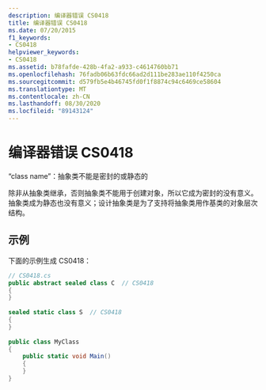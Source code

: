```yaml
---
description: 编译器错误 CS0418
title: 编译器错误 CS0418
ms.date: 07/20/2015
f1_keywords:
- CS0418
helpviewer_keywords:
- CS0418
ms.assetid: b78fafde-428b-4fa2-a933-c4614760bb71
ms.openlocfilehash: 76fadb06b63fdc66ad2d111be283ae110f4250ca
ms.sourcegitcommit: d579fb5e4b46745fd0f1f8874c94c6469ce58604
ms.translationtype: MT
ms.contentlocale: zh-CN
ms.lasthandoff: 08/30/2020
ms.locfileid: "89143124"
---
```

# <a name="compiler-error-cs0418"></a>编译器错误 CS0418
“class name”：抽象类不能是密封的或静态的  
  
 除非从抽象类继承，否则抽象类不能用于创建对象，所以它成为密封的没有意义。 抽象类成为静态也没有意义；设计抽象类是为了支持将抽象类用作基类的对象层次结构。  
  
## <a name="example"></a>示例  
 下面的示例生成 CS0418：  
  
```csharp  
// CS0418.cs  
public abstract sealed class C  // CS0418  
{  
}  
  
sealed static class S  // CS0418  
{  
}  
  
public class MyClass  
{  
    public static void Main()  
    {  
    }  
}  
```
